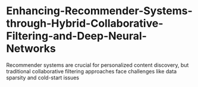 # Enhancing-Recommender-Systems-through-Hybrid-Collaborative-Filtering-and-Deep-Neural-Networks
Recommender systems are crucial for personalized content discovery, but traditional collaborative filtering approaches face challenges like data sparsity and cold-start issues
